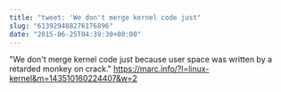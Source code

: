 ```yaml
---
title: "tweet: 'We don't merge kernel code just"
slug: "613929488276176896"
date: "2015-06-25T04:39:30+00:00"
---
```

"We don't merge kernel code just because user space was written by a retarded monkey on crack." https://marc.info/?l=linux-kernel&m=143510160224407&w=2